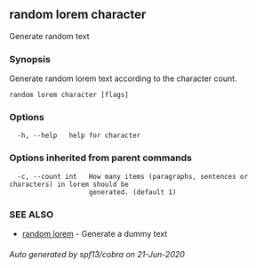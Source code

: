 ## random lorem character

Generate random text

### Synopsis

Generate random lorem text according to the character count.

```
random lorem character [flags]
```

### Options

```
  -h, --help   help for character
```

### Options inherited from parent commands

```
  -c, --count int   How many items (paragraphs, sentences or characters) in lorem should be
                    generated. (default 1)
```

### SEE ALSO

* [random lorem](random_lorem.md)	 - Generate a dummy text

###### Auto generated by spf13/cobra on 21-Jun-2020
